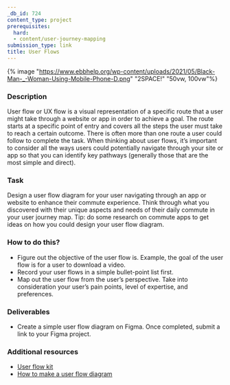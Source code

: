 ```yaml
---
_db_id: 724
content_type: project
prerequisites:
  hard:
  - content/user-journey-mapping
submission_type: link
title: User Flows
---
```


{% image "https://www.ebbhelp.org/wp-content/uploads/2021/05/Black-Man-_-Woman-Using-Mobile-Phone-D.png" "2SPACE!" "50vw, 100vw"%}

### Description

User flow or UX flow is a visual representation of a specific route that a user might take through a website or app in order to achieve a goal. The route starts at a specific point of entry and covers all the steps the user must take to reach a certain outcome. There is often more than one route a user could follow to complete the task. When thinking about user flows, it’s important to consider all the ways users could potentially navigate through your site or app so that you can identify key pathways (generally those that are the most simple and direct).

### Task

Design a user flow diagram for your user navigating through an app or website to enhance their commute experience. Think through what you discovered with their unique aspects and needs of their daily commute in your user journey map. Tip: do some research on commute apps to get ideas on how you could design your user flow diagram.

### How to do this?

- Figure out the objective of the user flow is. Example, the goal of the user flow is for a user to download a video.
- Record your user flows in a simple bullet-point list first.
- Map out the user flow from the user’s perspective. Take into consideration your user’s pain points, level of expertise, and preferences.

### Deliverables

- Create a simple user flow diagram on Figma. Once completed, submit a link to your Figma project.

### Additional resources

- [User flow kit](https://www.figma.com/community/file/830510773896272856)
- [How to make a user flow diagram](https://www.lucidchart.com/blog/how-to-make-a-user-flow-diagram)